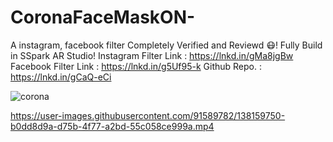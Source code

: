 # CoronaFaceMaskON-
A instagram, facebook filter Completely Verified and Reviewd 😷!
Fully Build in SSpark AR Studio!
Instagram Filter Link : https://lnkd.in/gMa8jgBw
Facebook Filter Link : https://lnkd.in/g5Uf95-k
Github Repo. : https://lnkd.in/gCaQ-eCi

![corona](https://user-images.githubusercontent.com/91589782/138159734-8be1c8c0-1b50-4514-b43e-9664e7a0c0bc.jpeg)


https://user-images.githubusercontent.com/91589782/138159750-b0dd8d9a-d75b-4f77-a2bd-55c058ce999a.mp4

